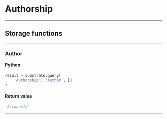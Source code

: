 
# Authorship

---------
## Storage functions

---------
### Author

#### Python
```python
result = substrate.query(
    'Authorship', 'Author', []
)
```

#### Return value
```python
'AccountId'
```
---------